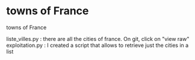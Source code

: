 # towns of France
 towns of France

 liste_villes.py : there are all the cities of france. On git, click on "view raw" <br>
 exploitation.py : I created a script that allows to retrieve just the cities in a list
